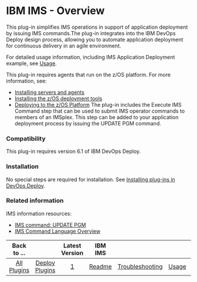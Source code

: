 
# IBM IMS - Overview
This plug-in simplifies IMS operations in support of application deployment by issuing IMS commands.The plug-in integrates into the IBM DevOps Deploy design process, allowing you to automate application deployment for continuous delivery in an agile environment.

For detailed usage information, including IMS Application Deployment example, see [Usage](#usage "Usage").

This plug-in requires agents that run on the z/OS platform. For more information, see:

* [Installing servers and agents](https://www.ibm.com/docs/en/urbancode-deploy/7.2.3?topic=installing)
* [Installing the z/OS deployment tools](https://www.ibm.com/docs/en/SS4GSP_7.2.3/install/topics/zos_installing_ov.html#zos_installing_ov)
* [Deploying to the z/OS Platform](https://www.ibm.com/docs/en/urbancode-deploy/7.2.3?topic=integrating-deploying-components-zos-platform)
The plug-in includes the Execute IMS Command step that can be used to submit IMS operator commands to members of an IMSplex. This step can be added to your application deployment process by issuing the UPDATE PGM command.

### Compatibility

This plug-in requires version 6.1 of IBM DevOps Deploy.

### Installation

No special steps are required for installation. See [Installing plug-ins in DevOps Deploy](https://community.ibm.com/community/user/wasdevops/blogs/laurel-dickson-bull1/2022/06/13/install-plugins "Installing plug-ins in DevOps Deploy").

### Related information

IMS information resources:

+ [IMS command: UPDATE PGM](http://www-01.ibm.com/support/knowledgecenter/SSEPH2_13.1.0/com.ibm.ims13.doc.cr/imscmds/ims_updatepgm.htm)
+ [IMS Command Language Overview](http://www-01.ibm.com/support/knowledgecenter/SSEPH2_13.1.0/com.ibm.ims13.doc.cr/imscmdsintro/ims_overview.htm)


|Back to ...||Latest Version|IBM IMS |||||
| :---: | :---: | :---: | :---: | :---: | :---: | :---: | :---: |
|[All Plugins](../../index.md)|[Deploy Plugins](../README.md)|[1](https://raw.githubusercontent.com/UrbanCode/IBM-UCD-PLUGINS/main/files/IMSz/IMS_Plugin_v1.zip)|[Readme](README.md)|[Troubleshooting](troubleshooting.md)|[Usage](usage.md)|[Steps](steps.md)|[Downloads](downloads.md)|
